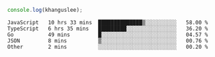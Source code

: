 ```js
console.log(khanguslee);
```

<!--START_SECTION:waka-->

```text
JavaScript   10 hrs 33 mins  ██████████████▒░░░░░░░░░░   58.00 %
TypeScript   6 hrs 35 mins   █████████░░░░░░░░░░░░░░░░   36.20 %
Go           49 mins         █░░░░░░░░░░░░░░░░░░░░░░░░   04.57 %
JSON         8 mins          ▒░░░░░░░░░░░░░░░░░░░░░░░░   00.76 %
Other        2 mins          ░░░░░░░░░░░░░░░░░░░░░░░░░   00.20 %
```

<!--END_SECTION:waka-->

<!--
**khanguslee/khanguslee** is a ✨ _special_ ✨ repository because its `README.md` (this file) appears on your GitHub profile.

Here are some ideas to get you started:

- 🔭 I’m currently working on ...
- 🌱 I’m currently learning ...
- 👯 I’m looking to collaborate on ...
- 🤔 I’m looking for help with ...
- 💬 Ask me about ...
- 📫 How to reach me: ...
- 😄 Pronouns: ...
- ⚡ Fun fact: ...
-->
